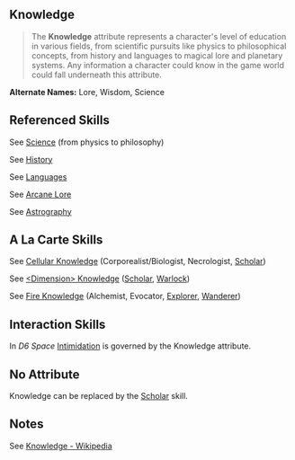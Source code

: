 Knowledge
---------

> The __Knowledge__ attribute represents a character's level of education in various fields, from scientific pursuits like physics to philosophical concepts, from history and languages to magical lore and planetary systems. Any information a character could know in the game world could fall underneath this attribute.

__Alternate Names:__ Lore, Wisdom, <span title='Solar'>Science</span>

Referenced Skills
-----------------

See [Science](Science.md) (from physics to philosophy)

See [History](Scholar.md#history-of-area)

See [Languages](Languages.md)

See [Arcane Lore](ArcaneLore.md)

See [Astrography](Scholar.md#astrography)

A La Carte Skills
-----------------

See [Cellular Knowledge](Scholar.md#cellular-knowledge) (Corporealist/Biologist, Necrologist, [Scholar](ScholarProfession.md))

See [&lt;Dimension&gt; Knowledge](Scholar.md#dimension-knowledge) ([Scholar](ScholarProfession.md), [Warlock](Warlock.md))

See [Fire Knowledge](Scholar.md#fire-knowledge) (Alchemist, Evocator, [Explorer](Explorer.md), [Wanderer](Wanderer.md))

Interaction Skills
------------------

In _D6 Space_ [Intimidation](Initimidation.md) is governed by the Knowledge attribute.

No Attribute
------------

Knowledge can be replaced by the [Scholar](Scholar.md) skill.

Notes
-----

See [Knowledge - Wikipedia](https://en.wikipedia.org/wiki/Knowledge)

